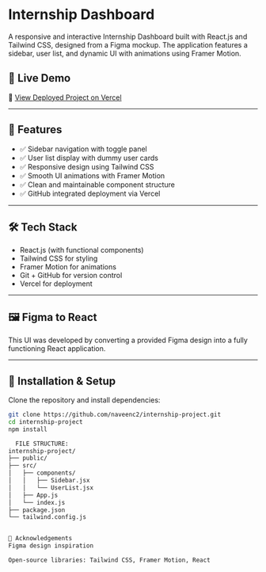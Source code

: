 # Internship Dashboard

A responsive and interactive Internship Dashboard built with React.js and Tailwind CSS, designed from a Figma mockup. The application features a sidebar, user list, and dynamic UI with animations using Framer Motion.

## 🚀 Live Demo

🔗 [View Deployed Project on Vercel](https://your-vercel-app-link.vercel.app)

---

## 📌 Features

- ✅ Sidebar navigation with toggle panel
- ✅ User list display with dummy user cards
- ✅ Responsive design using Tailwind CSS
- ✅ Smooth UI animations with Framer Motion
- ✅ Clean and maintainable component structure
- ✅ GitHub integrated deployment via Vercel

---

## 🛠️ Tech Stack

- React.js (with functional components)
- Tailwind CSS for styling
- Framer Motion for animations
- Git + GitHub for version control
- Vercel for deployment

---

## 🖼️ Figma to React

This UI was developed by converting a provided Figma design into a fully functioning React application.

---

## 🔧 Installation & Setup

Clone the repository and install dependencies:

```bash
git clone https://github.com/naveenc2/internship-project.git
cd internship-project
npm install

  FILE STRUCTURE:
internship-project/
├── public/
├── src/
│   ├── components/
│   │   ├── Sidebar.jsx
│   │   └── UserList.jsx
│   ├── App.js
│   └── index.js
├── package.json
└── tailwind.config.js


🙌 Acknowledgements
Figma design inspiration

Open-source libraries: Tailwind CSS, Framer Motion, React



